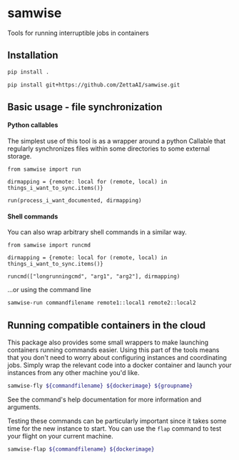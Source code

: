 # samwise
Tools for running interruptible jobs in containers

## Installation
```bash
pip install .
```
```bash
pip install git+https://github.com/ZettaAI/samwise.git
```

## Basic usage - file synchronization
#### Python callables
The simplest use of this tool is as a wrapper around a python Callable that regularly synchronizes files within some directories to some external storage.
```python3
from samwise import run

dirmapping = {remote: local for (remote, local) in things_i_want_to_sync.items()}

run(process_i_want_documented, dirmapping)
```

#### Shell commands
You can also wrap arbitrary shell commands in a similar way.
```python3
from samwise import runcmd

dirmapping = {remote: local for (remote, local) in things_i_want_to_sync.items()}

runcmd(["longrunningcmd", "arg1", "arg2"], dirmapping)
```

...or using the command line
```bash
samwise-run commandfilename remote1::local1 remote2::local2
```

## Running compatible containers in the cloud
This package also provides some small wrappers to make launching containers running commands easier. Using this part of the tools means that you don't need to worry about configuring instances and coordinating jobs. Simply wrap the relevant code into a docker container and launch your instances from any other machine you'd like.
```bash
samwise-fly ${commandfilename} ${dockerimage} ${groupname}
```

See the command's help documentation for more information and arguments.

Testing these commands can be particularly important since it takes some time for the new instance to start. You can use the `flap` command to test your flight on your current machine.
```bash
samwise-flap ${commandfilename} ${dockerimage}
```
